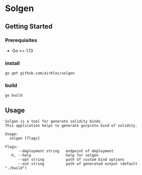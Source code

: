 # Solgen

## Getting Started
### Prerequisites
* Go >= 1.13

### install
```
go get github.com/airbloc/solgen
```

### build
```
go build
```

## Usage
```
Solgen is a tool for generate solidity binds.
This application helps to generate go/proto bind of solidity.

Usage:
  solgen [flags]

Flags:
      --deployment string   endpoint of deployment
  -h, --help                help for solgen
      --opt string          path of custom bind options
      --out string          path of generated output (default "./build")

```
